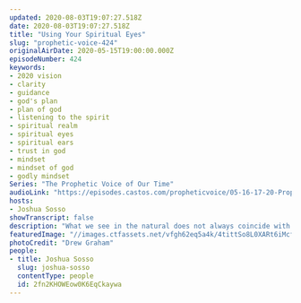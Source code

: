 ```yaml
---
updated: 2020-08-03T19:07:27.518Z
date: 2020-08-03T19:07:27.518Z
title: "Using Your Spiritual Eyes"
slug: "prophetic-voice-424"
originalAirDate: 2020-05-15T19:00:00.000Z
episodeNumber: 424
keywords:
- 2020 vision
- clarity
- guidance
- god's plan
- plan of god
- listening to the spirit
- spiritual realm
- spiritual eyes
- spiritual ears
- trust in god
- mindset
- mindset of god
- godly mindset
Series: "The Prophetic Voice of Our Time"
audioLink: "https://episodes.castos.com/propheticvoice/05-16-17-20-Prophetic-Voice-of-our-Time-[mixdown]-01.mp3"
hosts:
- Joshua Sosso
showTranscript: false
description: "What we see in the natural does not always coincide with what is happening in the spiritual realm. Whatever is happening in the spiritual realm will always supersede what is happening in the natural. Make it a habit to turn to God in all situations. In good and bad times. Rely on God to move forward without fear."
featuredImage: "//images.ctfassets.net/vfgh62eq5a4k/4tittSo8L0XARt6iMcf481/09feb417d00ac134869ce56c9c692778/photo-1501644898242-cfea317d7faf__1_.jpg"
photoCredit: "Drew Graham"
people:
- title: Joshua Sosso
  slug: joshua-sosso
  contentType: people
  id: 2fn2KHOWEow0K6EqCkaywa
---
```

